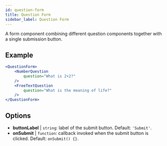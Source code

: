 ```yaml
---
id: question-form 
title: Question Form
sidebar_label: Question Form
---
```


A form component combining different question components together with a single submission button.

## Example

```jsx live
<QuestionForm>
    <NumberQuestion
        question="What is 2+2?"
    />
    <FreeTextQuestion
        question="What is the meaning of life?"
    />    
</QuestionForm>
```



## Options

* __buttonLabel__ | `string`: label of the submit button. Default: `'Submit'`.
* __onSubmit__ | `function`: callback invoked when the submit button is clicked. Default: `onSubmit() {}`.

